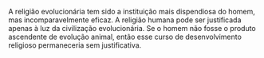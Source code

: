 ﻿A religião evolucionária tem sido a instituição mais dispendiosa do homem, mas  incomparavelmente eficaz. A religião humana pode ser justificada apenas à luz da civilização evolucionária. Se o homem não fosse o produto ascendente de evolução animal, então esse curso de desenvolvimento religioso permaneceria sem justificativa.